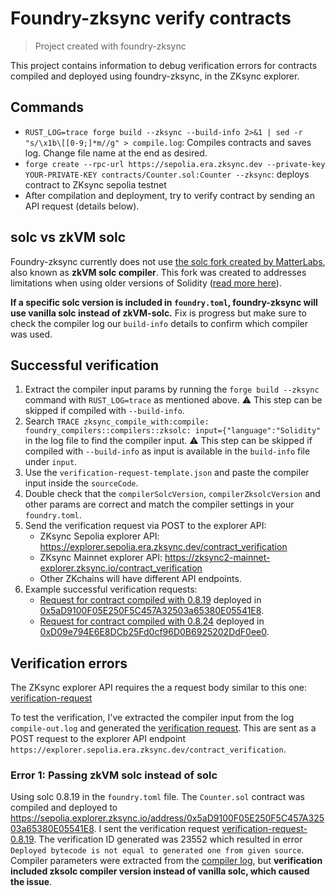 # Foundry-zksync verify contracts

> Project created with foundry-zksync

This project contains information to debug verification errors for contracts compiled and deployed using foundry-zksync, in the ZKsync explorer.

## Commands

- `RUST_LOG=trace forge build --zksync --build-info 2>&1 | sed -r "s/\x1b\[[0-9;]*m//g" > compile.log`: Compiles contracts and saves log. Change file name at the end as desired.
- `forge create --rpc-url https://sepolia.era.zksync.dev --private-key YOUR-PRIVATE-KEY contracts/Counter.sol:Counter --zksync`: deploys contract to ZKsync sepolia testnet
- After compilation and deployment, try to verify contract by sending an API request (details below).

## solc vs zkVM solc

Foundry-zksync currently does not use [the solc fork created by MatterLabs](https://github.com/matter-labs/era-solidity), also known as **zkVM solc compiler**. This fork was created to  addresses limitations when using older versions of Solidity ([read more here](https://docs.zksync.io/build/tooling/hardhat/hardhat-zksync-solc#zksync-era-solidity-compiler)).

**If a specific solc version is included in `foundry.toml`, foundry-zksync will use vanilla solc instead of zkVM-solc.** Fix is progress but make sure to check the compiler log our `build-info` details to confirm which compiler was used.

## Successful verification

1. Extract the compiler input params by running the `forge build --zksync` command with `RUST_LOG=trace` as mentioned above. ⚠️ This step can be skipped if compiled with `--build-info`.
2. Search `TRACE zksync_compile_with:compile: foundry_compilers::compilers::zksolc: input={"language":"Solidity"` in the log file to find the compiler input. ⚠️ This step can be skipped if compiled with `--build-info` as input is available in the `build-info` file under `input`.
3. Use the `verification-request-template.json` and paste the compiler input inside the `sourceCode`.
4. Double check that the `compilerSolcVersion`, `compilerZksolcVersion` and other params are correct and match the compiler settings in your `foundry.toml`.
5. Send the verification request via POST to the explorer API:
   - ZKsync Sepolia explorer API: https://explorer.sepolia.era.zksync.dev/contract_verification
   - ZKsync Mainnet explorer API: https://zksync2-mainnet-explorer.zksync.io/contract_verification
   - Other ZKchains will have different API endpoints.
6. Example successful verification requests:
   - [Request for contract compiled with 0.8.19](./OK-verification-request-0.8.19.json) deployed in [0x5aD9100F05E250F5C457A32503a65380E05541E8](https://sepolia.explorer.zksync.io/address/0x5aD9100F05E250F5C457A32503a65380E05541E8).
   - [Request for contract compiled with 0.8.24](./OK-verification-request-0.8.24.json) deployed in [0xD09e794E6E8DCb25Fd0cf96D0B6925202DdF0ee0](https://sepolia.explorer.zksync.io/address/0xD09e794E6E8DCb25Fd0cf96D0B6925202DdF0ee0).

## Verification errors

The ZKsync explorer API requires the a request body similar to this one: [verification-request](./verification-request-template.json)

To test the verification, I've extracted the compiler input from the log `compile-out.log` and generated the [verification request](./verification-request-body.json). This are sent as a POST request to the explorer API endpoint `https://explorer.sepolia.era.zksync.dev/contract_verification`.

### Error 1: Passing zkVM solc instead of solc

Using solc 0.8.19 in the `foundry.toml` file. The `Counter.sol` contract was compiled and deployed to https://sepolia.explorer.zksync.io/address/0x5aD9100F05E250F5C457A32503a65380E05541E8. I sent the verification request [verification-request-0.8.19](./verification-request-0.8.19.json). The verification ID generated was 23552 which resulted in error `Deployed bytecode is not equal to generated one from given source`. Compiler parameters were extracted from the [compiler log](./compile-0.8.19.log), but **verification included zksolc compiler version instead of vanilla solc, which caused the issue**.
